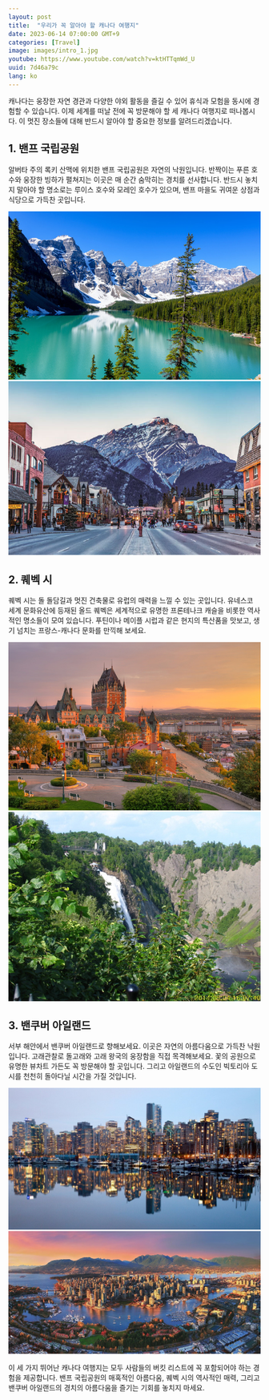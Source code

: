 ```yaml
---
layout: post
title:  "우리가 꼭 알아야 할 캐나다 여행지"
date: 2023-06-14 07:00:00 GMT+9
categories: [Travel]
image: images/intro_1.jpg
youtube: https://www.youtube.com/watch?v=ktHTTqmWd_U
uuid: 7d46a79c
lang: ko
---
```


캐나다는 웅장한 자연 경관과 다양한 야외 활동을 즐길 수 있어 휴식과 모험을 동시에 경험할 수 있습니다.
이제 세계를 떠날 전에 꼭 방문해야 할 세 캐나다 여행지로 떠나봅시다. 이 멋진 장소들에 대해 반드시 알아야 할 중요한 정보를 알려드리겠습니다.

## 1. 밴프 국립공원
알버타 주의 록키 산맥에 위치한 밴프 국립공원은 자연의 낙원입니다. 반짝이는 푸른 호수와 웅장한 빙하가 펼쳐지는 이곳은 매 순간 숨막히는 경치를 선사합니다. 반드시 놓치지 말아야 할 명소로는 루이스 호수와 모레인 호수가 있으며, 밴프 마을도 귀여운 상점과 식당으로 가득찬 곳입니다.

![1_1.jpg](images/1_1.jpg)
![1_2.jpg](images/1_2.jpg)

## 2. 퀘벡 시
퀘벡 시는 돌 돌담길과 멋진 건축물로 유럽의 매력을 느낄 수 있는 곳입니다. 유네스코 세계 문화유산에 등재된 올드 퀘벡은 세계적으로 유명한 프론테나크 캐슬을 비롯한 역사적인 명소들이 모여 있습니다. 푸틴이나 메이플 시럽과 같은 현지의 특산품을 맛보고, 생기 넘치는 프랑스-캐나다 문화를 만끽해 보세요.

![2_1.jpg](images/2_1.jpg)
![2_2.jpg](images/2_2.jpg)

## 3. 밴쿠버 아일랜드
서부 해안에서 밴쿠버 아일랜드로 향해보세요. 이곳은 자연의 아름다움으로 가득찬 낙원입니다. 고래관찰로 돌고래와 고래 왕국의 웅장함을 직접 목격해보세요. 꽃의 공원으로 유명한 뷰차트 가든도 꼭 방문해야 할 곳입니다. 그리고 아일랜드의 수도인 빅토리아 도시를 천천히 돌아다닐 시간을 가질 것입니다.

![3_1.jpg](images/3_1.jpg)
![3_2.png](images/3_2.png)

이 세 가지 뛰어난 캐나다 여행지는 모두 사람들의 버킷 리스트에 꼭 포함되어야 하는 경험을 제공합니다. 밴프 국립공원의 매혹적인 아름다움, 퀘벡 시의 역사적인 매력, 그리고 밴쿠버 아일랜드의 경치의 아름다움을 즐기는 기회를 놓치지 마세요.